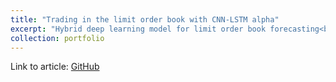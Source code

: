 ```yaml
---
title: "Trading in the limit order book with CNN-LSTM alpha"
excerpt: "Hybrid deep learning model for limit order book forecasting<br/>"
collection: portfolio
---
```


Link to article: [GitHub](https://github.com/ajcutuli/OFI_NN_Project/blob/main/DeepOFI.ipynb)
